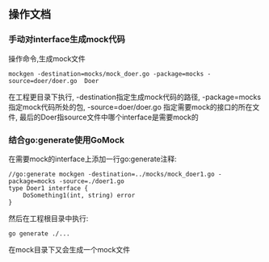 
## 操作文档
### 手动对interface生成mock代码

操作命令,生成mock文件
```
mockgen -destination=mocks/mock_doer.go -package=mocks -source=doer/doer.go  Doer
```
在工程更目录下执行, -destination指定生成mock代码的路径, -package=mocks 指定mock代码所处的包, -source=doer/doer.go 指定需要mock的接口的所在文件, 最后的Doer指source文件中哪个interface是需要mock的

### 结合go:generate使用GoMock
在需要mock的interface上添加一行go:generate注释:
```
//go:generate mockgen -destination=../mocks/mock_doer1.go -package=mocks -source=./doer1.go
type Doer1 interface {
	DoSomething1(int, string) error
}
```
然后在工程根目录中执行:
```
go generate ./...
```
在mock目录下又会生成一个mock文件
